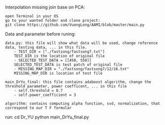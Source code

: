 Interpolation missing join base on PCA:

	open Terminal in your OS
	go to your wanted folder and clone project:
	git clone https://github.com/VuongLong/AAMI/blob/master/main.py

Data and parameter before runing:
	
	data.py: this file will show what data will be used, change reference data, testing data, ... in this file.
		- TEST_DIR = ["./fastsong/fastsong7.txt"] 
		TEST_DIR is the location of original file
		- SELECTED_TEST_DATA = [[450, 550]]
		SELECTED_TEST_DATA is test patch of original file
		- MISSING_MAP_DIR = "./fastsong/fastsong7/12/16.txt"
		MISSING_MAP_DIR is location of test file
	
	main_DrYu_final: this file contains adaboost algorithm, change the threshold parameter, power coefficent, ... in this file
		- self.threshold = 0.7
		- self.power_coefficient = 3
	
	algorithm: contains computing alpha function, svd, normalization, that correspond to our T F formular

run:
	cd Dr_YU
	python main_DrYu_final.py

